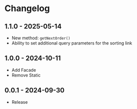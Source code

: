  
# Changelog

## 1.1.0 - 2025-05-14
- New method: `getNextOrder()`
- Ability to set additional query parameters for the sorting link

## 1.0.0 - 2024-10-11
- Add Facade
- Remove Static

## 0.0.1 - 2024-09-30
- Release
